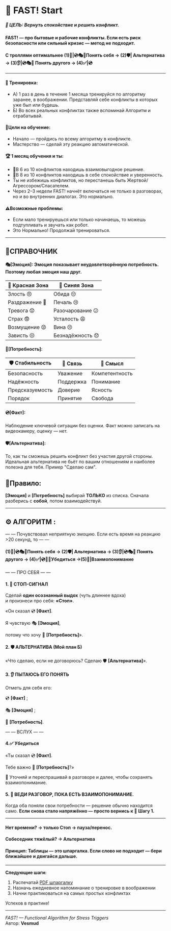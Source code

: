 # 🌱 FAST! Start

##### 🎯 ЦЕЛЬ: Вернуть спокойствие и решить конфликт.
#### FAST! — про бытовые и рабочие конфликты. Если есть риск безопасности или сильный кризис — метод не подходит.
#### С троллями оптимальнее **(1)🛑|💿🎭🌷Понять себя → (2)🛡️| Альтернатива → (3)👂|💿🎭🌷 Понять другого → (4)✅|💿**
---
#### 🏓 Тренировка: 
- А) 1 раз в день в течение 1 месяца тренируйся по алгоритму заранее, в воображении. Представляй себе конфликты в которых уже был или будешь.
- Б) Во всех реальных конфликтах также вспоминай Алгоритм и отрабатывай.

#### 🧩Цели на обучение: 
- Начало — пройдись по всему алгоритму в конфликте.
- Мастерство — сделай эту реакцию автоматической.

#### 🏆 1 месяц обучения и ты:
- 🤝В 6 из 10 конфликтов находишь взаимовыгодное решение.
- 💚В 8 из 10 конфликтов находишь в себе спокойствие и уверенность.
- Ты не избежишь конфликтов, но перестанешь быть Жертвой/Агрессором/Спасателем.
- Через 2–3 недели FAST! начнёт включаться не только в разговорах, но и во внутренних диалогах. Это нормально.

#### ⚠️Возможные проблемы:
- Если мало тренируешься или только начинаешь, то можешь подтупливать и звучать как робот.
- Это Нормально! Продолжай тренироваться.
---
## 📑СПРАВОЧНИК 
#### 🎭[Эмоция]: Эмоция показывает неудовлетворённую потребность. Поэтому **любая** эмоция наш друг.
| 🔴 Красная Зона | 💙 Синяя Зона |
|-------------------------|----------------------|
| Злость 😠              | Обида 😔            |
| Раздражение 😤         | Печаль 😢           |
| Тревога 😟             | Разочарование 😕    |
| Страх 😨               | Усталость 😩        |
| Возмущение 😡          | Вина 😣             |
| Зависть 😒             | Безнадёжность 😞    |
#### 🌷[Потребность]:
| 🛡 Стабильность | 💬 Связь | 🌱 Смысл |
|-----------------|----------|-------------|
| Безопасность    | Уважение | Компетентность |
| Надёжность      | Поддержка | Понимание |
| Предсказуемость | Доверие  | Ясность |
| Порядок         | Принятие | Свобода |


#### 💿[Факт]: 
Наблюдение ключевой ситуации без оценки. Факт можно записать на видеокамеру, оценку — нет.
#### 🛡️[Альтернатива]: 
То, как ты сможешь решить конфликт без участия другой стороны.
Идеальная альтернатива не бьёт по вашим отношениям и наиболее полезна для тебя.
Пример "Сделаю сам".

## 📜Правило: 
**[Эмоция]** и **[Потребность]** выбирай **ТОЛЬКО** из списка.
Сначала разберись с **собой**, потом взаимодействуй.

---
## ⚙️ АЛГОРИТМ : 

— —  Почувствовал неприятную эмоцию. Если есть время на реакцию >20 секунд, то  — —

#### (1)🛑|💿🎭🌷Понять себя → (2)🛡️| Альтернатива → (3)👂|💿🎭🌷 Понять другого → (4)✅|💿🌷🔄Убедиться →(5)💬|Взаимопонимание 

— — ПРО СЕБЯ — —

#### 1. 🛑 СТОП-СИГНАЛ

   Сделай **один осознанный выдох** (чуть длиннее вдоха)  
и произнеси про себя: **«Стоп»**.

   «Он сказал 💿 **[Факт]**.
   
   Я чувствую  🎭 **[Эмоция]**,
   
   потому что хочу 🌷 **[Потребность]**».
   
#### 2. 🛡️ АЛЬТЕРНАТИВА (Мой план Б)
   
   «Что сделаю, если не договорюсь? Сделаю 🛡️ **[Альтернатива]**».
   

#### 3. 👂 ПЫТАЮСЬ ЕГО ПОНЯТЬ

 Отметь для себя его:
 
 💿 **[Факт]** ;
 
 🎭 **[Эмоция]** ; 
 
 🌷 **[Потребность]**.

— — ВСЛУХ — —

#### 4.✅ Убедиться
«Ты сказал 💿 **[Факт]**.

Тебе важно 🌷 **[Потребность]**?»

🔄 Уточняй и переспрашивай в разговоре и далее, чтобы сохранять взаимопонимание.

#### 5. 💬 ВЕДИ РАЗГОВОР, ПОКА ЕСТЬ ВЗАИМОПОНИМАНИЕ.
Когда оба поняли свои потребности — решение обычно находится само.
**Если снова стало напряжённо — просто вернись к 🛑 Шагу 1.**

---
#### Нет времени? → только Стоп → пауза/перенос.
#### Собеседник тяжёлый? → Альтернатива
#### Принцип: Таблицы — это шпаргалка. Если слово не подходит — бери ближайшее и двигайся дальше.

---
**Следующие шаги:** 
1. Распечатай [PDF шпаргалку](./FAST_Shporgalka_edit_v2.pdf)
2. Назначь ежедневное напоминание о тренировке в воображении
3. Начни практиковаться на самых простых конфликтах
   
Успехов в практике! 

---
_FAST! — Functional Algorithm for Stress Triggers_  
Автор: **Vesmud**
